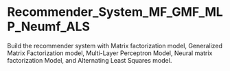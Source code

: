 # Recommender_System_MF_GMF_MLP_Neumf_ALS
Build the recommender system with Matrix factorization model, Generalized Matrix Factorization model, Multi-Layer Perceptron Model, Neural matrix factorization Model, and Alternating Least Squares model.
